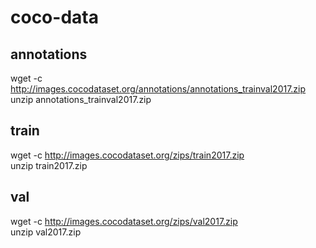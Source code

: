 # coco-data
## annotations
wget -c http://images.cocodataset.org/annotations/annotations_trainval2017.zip  
unzip annotations_trainval2017.zip

## train
wget -c http://images.cocodataset.org/zips/train2017.zip  
unzip train2017.zip

## val
wget -c http://images.cocodataset.org/zips/val2017.zip  
unzip val2017.zip
